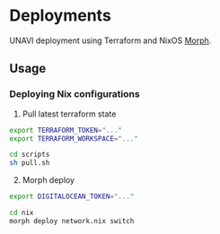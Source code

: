 # Deployments

UNAVI deployment using Terraform and NixOS [Morph](https://github.com/DBCDK/morph/tree/master).

## Usage

### Deploying Nix configurations

1. Pull latest terraform state

```bash
export TERRAFORM_TOKEN="..."
export TERRAFORM_WORKSPACE="..."

cd scripts
sh pull.sh
```

2. Morph deploy

```bash
export DIGITALOCEAN_TOKEN="..."

cd nix
morph deploy network.nix switch
```
